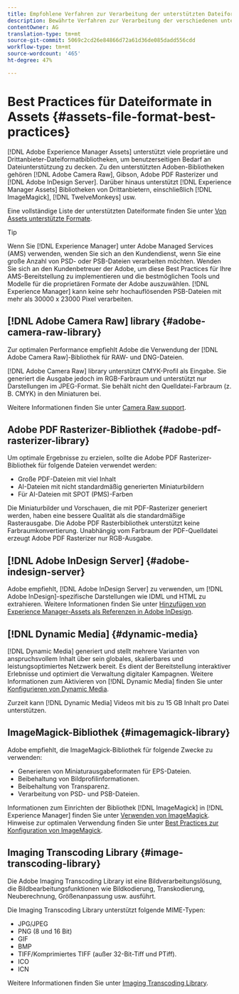 ```yaml
---
title: Empfohlene Verfahren zur Verarbeitung der unterstützten Dateiformate
description: Bewährte Verfahren zur Verarbeitung der verschiedenen unterstützten Dateitypen unter Verwendung von [!DNL Experience Manager Assets].
contentOwner: AG
translation-type: tm+mt
source-git-commit: 5069c2cd26e84866d72a61d36de085dadd556cdd
workflow-type: tm+mt
source-wordcount: '465'
ht-degree: 47%

---
```



# Best Practices für Dateiformate in Assets {#assets-file-format-best-practices}

[!DNL Adobe Experience Manager Assets] unterstützt viele proprietäre und Drittanbieter-Dateiformatbibliotheken, um benutzerseitigen Bedarf an Dateiunterstützung zu decken. Zu den unterstützten Adoben-Bibliotheken gehören [!DNL Adobe Camera Raw], Gibson, Adobe PDF Rasterizer und [!DNL Adobe InDesign Server]. Darüber hinaus unterstützt [!DNL Experience Manager Assets] Bibliotheken von Drittanbietern, einschließlich [!DNL ImageMagick], [!DNL TwelveMonkeys] usw.

Eine vollständige Liste der unterstützten Dateiformate finden Sie unter [Von Assets unterstützte Formate](/help/assets/assets-formats.md).

>[!TIP]
>
>Wenn Sie [!DNL Experience Manager] unter Adobe Managed Services (AMS) verwenden, wenden Sie sich an den Kundendienst, wenn Sie eine große Anzahl von PSD- oder PSB-Dateien verarbeiten möchten. Wenden Sie sich an den Kundenbetreuer der Adobe, um diese Best Practices für Ihre AMS-Bereitstellung zu implementieren und die bestmöglichen Tools und Modelle für die proprietären Formate der Adobe auszuwählen. [!DNL Experience Manager] kann keine sehr hochauflösenden PSB-Dateien mit mehr als 30000 x 23000 Pixel verarbeiten.

## [!DNL Adobe Camera Raw] library  {#adobe-camera-raw-library}

Zur optimalen Performance empfiehlt Adobe die Verwendung der [!DNL Adobe Camera Raw]-Bibliothek für RAW- und DNG-Dateien.

[!DNL Adobe Camera Raw] library unterstützt CMYK-Profil als Eingabe. Sie generiert die Ausgabe jedoch im RGB-Farbraum und unterstützt nur Darstellungen im JPEG-Format. Sie behält nicht den Quelldatei-Farbraum (z. B. CMYK) in den Miniaturen bei.

Weitere Informationen finden Sie unter [Camera Raw support](/help/assets/camera-raw.md).

## Adobe PDF Rasterizer-Bibliothek {#adobe-pdf-rasterizer-library}

Um optimale Ergebnisse zu erzielen, sollte die Adobe PDF Rasterizer-Bibliothek für folgende Dateien verwendet werden:

* Große PDF-Dateien mit viel Inhalt
* AI-Dateien mit nicht standardmäßig generierten Miniaturbildern
* Für AI-Dateien mit SPOT (PMS)-Farben

Die Miniaturbilder und Vorschauen, die mit PDF-Rasterizer generiert werden, haben eine bessere Qualität als die standardmäßige Rasterausgabe. Die Adobe PDF Rasterbibliothek unterstützt keine Farbraumkonvertierung. Unabhängig vom Farbraum der PDF-Quelldatei erzeugt Adobe PDF Rasterizer nur RGB-Ausgabe.

## [!DNL Adobe InDesign Server] {#adobe-indesign-server}

Adobe empfiehlt, [!DNL Adobe InDesign Server] zu verwenden, um [!DNL Adobe InDesign]-spezifische Darstellungen wie IDML und HTML zu extrahieren. Weitere Informationen finden Sie unter [Hinzufügen von Experience Manager-Assets als Referenzen in Adobe InDesign](/help/assets/managing-linked-subassets.md#refai).

## [!DNL Dynamic Media] {#dynamic-media}

[!DNL Dynamic Media] generiert und stellt mehrere Varianten von anspruchsvollem Inhalt über sein globales, skalierbares und leistungsoptimiertes Netzwerk bereit. Es dient der Bereitstellung interaktiver Erlebnisse und optimiert die Verwaltung digitaler Kampagnen. Weitere Informationen zum Aktivieren von [!DNL Dynamic Media] finden Sie unter [Konfigurieren von Dynamic Media](/help/assets/config-dynamic.md).

Zurzeit kann [!DNL Dynamic Media] Videos mit bis zu 15 GB Inhalt pro Datei unterstützen.

## ImageMagick-Bibliothek {#imagemagick-library}

Adobe empfiehlt, die ImageMagick-Bibliothek für folgende Zwecke zu verwenden:

* Generieren von Miniaturausgabeformaten für EPS-Dateien.
* Beibehaltung von Bildprofilinformationen.
* Beibehaltung von Transparenz.
* Verarbeitung von PSD- und PSB-Dateien.

Informationen zum Einrichten der Bibliothek [!DNL ImageMagick] in [!DNL Experience Manager] finden Sie unter [Verwenden von ImageMagick](/help/assets/media-handlers.md#an-example-using-imagemagick). Hinweise zur optimalen Verwendung finden Sie unter [Best Practices zur Konfiguration von ImageMagick](/help/assets/best-practices-for-imagemagick.md).

## Imaging Transcoding Library {#image-transcoding-library}

Die Adobe Imaging Transcoding Library ist eine Bildverarbeitungslösung, die Bildbearbeitungsfunktionen wie Bildkodierung, Transkodierung, Neuberechnung, Größenanpassung usw. ausführt.

Die Imaging Transcoding Library unterstützt folgende MIME-Typen:

* JPG/JPEG
* PNG (8 und 16 Bit)
* GIF
* BMP
* TIFF/Komprimiertes TIFF (außer 32-Bit-Tiff und PTiff).
* ICO
* ICN

Weitere Informationen finden Sie unter [Imaging Transcoding Library](/help/assets/imaging-transcoding-library.md).
